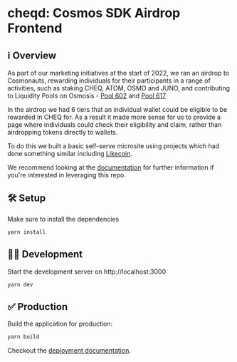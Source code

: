 # cheqd: Cosmos SDK Airdrop Frontend


## ℹ️ Overview

As part of our marketing initiatives at the start of 2022, we ran an airdrop to Cosmonauts, rewarding individuals for their participants in a range of activities, such as staking CHEQ, ATOM, OSMO and JUNO, and contributing to Liquidity Pools on Osmosis - [Pool 602](https://app.osmosis.zone/pool/602) and [Pool 617](https://app.osmosis.zone/pool/617)

In the airdrop we had 6 tiers that an individual wallet could be eligible to be rewarded in CHEQ for. As a result it made more sense for us to provide a page where individuals could check their eligibility and claim, rather than airdropping tokens directly to wallets. 

To do this we built a basic self-serve microsite using projects which had done something similar including [Likecoin](https://github.com/likecoin/app-like-co).  

We recommend looking at the [documentation](https://v3.nuxtjs.org) for further information if you're interested in leveraging this repo. 

## 🛠 Setup

Make sure to install the dependencies

```bash
yarn install
```

## 🧑‍💻 Development
 
Start the development server on http://localhost:3000

```bash
yarn dev
```

## ✅ Production

Build the application for production:

```bash
yarn build
```

Checkout the [deployment documentation](https://v3.nuxtjs.org/).
